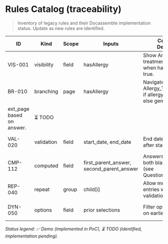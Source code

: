 ﻿# Rules Catalog (traceability)

> Inventory of legacy rules and their Docassemble implementation status. Update as new rules are identified.

| ID      | Kind        | Scope  | Inputs                               | Condition / Description                                                 | Docassemble mapping                                | Status |
|---------|-------------|--------|--------------------------------------|-------------------------------------------------------------------------|----------------------------------------------------|--------|
| VIS-001 | visibility  | field  | hasAllergy                           | Show Anaphylaxis treatment fields only when hasAllergy == true.        | show if: hasAllergy on naphylaxis_treatment.   | ✅ Demo |
| BR-010  | branching   | page   | hasAllergy                           | Navigate to Allergy_Treatment page if allergy confirmed, else general. | code: block sets 
ext_page based on answer.     | ⏳ TODO |
| VAL-020 | validation  | field  | start_date, end_date                 | End date must be on or after start date.                                | alidation_error() check in page code: block.   | ✅ Demo |
| CMP-112 | computed    | field  | first_parent_answer, second_parent_answer | Answers match when both blank or equal (see QuestionAnswers.java). | YAML code: computes nswers_match, raises error. | ✅ Demo |
| REP-040 | repeat      | group  | child[i]                             | Allow multiple child entries with per-child validation.                 | Docassemble repeat syntax child[i].*.            | ⏳ TODO |
| DYN-050 | options     | field  | prior selections                     | Filter option list based on earlier answers.                            | Python helper ilter_options() feeding choices. | ⏳ TODO |

_Status legend: ✅ Demo (implemented in PoC), ⏳ TODO (identified, implementation pending)._ 
